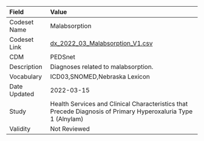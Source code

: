 |Field        |Value                                                                                                         |
|:------------|:-------------------------------------------------------------------------------------------------------------|
|Codeset Name |Malabsorption                                                                                                 |
|Codeset Link |[dx_2022_03_Malabsorption_V1.csv](https://github.com/PEDSnet/Variable-Dictionary/blob/main/conditions/dx_2022_03_Malabsorption_V1.csv)|
|CDM          |PEDSnet                                                                                                       |
|Description  |Diagnoses related to malabsorption.                                                                           |
|Vocabulary   |ICD03,SNOMED,Nebraska Lexicon                                                                                 |
|Date Updated |2022-03-15                                                                                                    |
|Study        |Health Services and Clinical Characteristics that Precede Diagnosis of Primary Hyperoxaluria Type 1 (Alnylam) |
|Validity     |Not Reviewed                                                                                                  |
